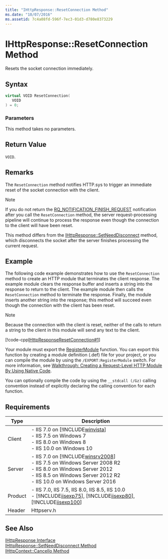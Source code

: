```yaml
---
title: "IHttpResponse::ResetConnection Method"
ms.date: "10/07/2016"
ms.assetid: 7c4a08fd-596f-7ec3-01d3-d780e8373229
---
```

# IHttpResponse::ResetConnection Method
Resets the socket connection immediately.  
  
## Syntax  
  
```cpp  
virtual VOID ResetConnection(  
   VOID  
) = 0;  
```  
  
### Parameters  
 This method takes no parameters.  
  
## Return Value  
 `VOID`.  
  
## Remarks  
 The `ResetConnection` method notifies HTTP.sys to trigger an immediate reset of the socket connection with the client.  
  
> [!NOTE]
>  If you do not return the [RQ_NOTIFICATION_FINISH_REQUEST](../../web-development-reference/native-code-api-reference/request-notification-status-enumeration.md) notification after you call the `ResetConnection` method, the server request-processing pipeline will continue to process the response even though the connection to the client will have been reset.  
  
 This method differs from the [IHttpResponse::SetNeedDisconnect](../../web-development-reference/native-code-api-reference/ihttpresponse-setneeddisconnect-method.md) method, which disconnects the socket after the server finishes processing the current request.  
  
## Example  
 The following code example demonstrates how to use the `ResetConnection` method to create an HTTP module that terminates the client response. The example module clears the response buffer and inserts a string into the response to return to the client. The example module then calls the `ResetConnection` method to terminate the response. Finally, the module inserts another string into the response; this method will succeed even though the connection with the client has been reset.  
  
> [!NOTE]
> Because the connection with the client is reset, neither of the calls to return a string to the client in this module will send any text to the client.  
  
 [!code-cpp[IHttpResponseResetConnection#1](../../../samples/snippets/cpp/VS_Snippets_IIS/IIS7/IHttpResponseResetConnection/cpp/IHttpResponseResetConnection.cpp#1)]  
  
 Your module must export the [RegisterModule](../../web-development-reference/native-code-api-reference/pfn-registermodule-function.md) function. You can export this function by creating a module definition (.def) file for your project, or you can compile the module by using the `/EXPORT:RegisterModule` switch. For more information, see [Walkthrough: Creating a Request-Level HTTP Module By Using Native Code](../../web-development-reference/native-code-development-overview/walkthrough-creating-a-request-level-http-module-by-using-native-code.md).  
  
 You can optionally compile the code by using the `__stdcall (/Gz)` calling convention instead of explicitly declaring the calling convention for each function.  
  
## Requirements  
  
|Type|Description|  
|----------|-----------------|  
|Client|-   IIS 7.0 on [!INCLUDE[winvista](../../wmi-provider/includes/winvista-md.md)]<br />-   IIS 7.5 on Windows 7<br />-   IIS 8.0 on Windows 8<br />-   IIS 10.0 on Windows 10|  
|Server|-   IIS 7.0 on [!INCLUDE[winsrv2008](../../wmi-provider/includes/winsrv2008-md.md)]<br />-   IIS 7.5 on Windows Server 2008 R2<br />-   IIS 8.0 on Windows Server 2012<br />-   IIS 8.5 on Windows Server 2012 R2<br />-   IIS 10.0 on Windows Server 2016|  
|Product|-   IIS 7.0, IIS 7.5, IIS 8.0, IIS 8.5, IIS 10.0<br />-   [!INCLUDE[iisexp75](../../web-development-reference/native-code-api-reference/includes/iisexp75-md.md)], [!INCLUDE[iisexp80](../../web-development-reference/native-code-api-reference/includes/iisexp80-md.md)], [!INCLUDE[iisexp100](../../web-development-reference/native-code-api-reference/includes/iisexp100-md.md)]|  
|Header|Httpserv.h|  
  
## See Also  
 [IHttpResponse Interface](../../web-development-reference/native-code-api-reference/ihttpresponse-interface.md)   
 [IHttpResponse::SetNeedDisconnect Method](../../web-development-reference/native-code-api-reference/ihttpresponse-setneeddisconnect-method.md)   
 [IHttpContext::CancelIo Method](../../web-development-reference/native-code-api-reference/ihttpcontext-cancelio-method.md)
